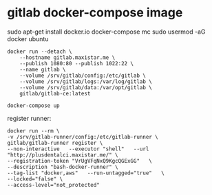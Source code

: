 # gitlab docker-compose image


sudo apt-get install docker.io docker-compose mc
sudo usermod -aG docker ubuntu
```
docker run --detach \
    --hostname gitlab.maxistar.me \
    --publish 1080:80 --publish 1022:22 \
    --name gitlab \
    --volume /srv/gitlab/config:/etc/gitlab \
    --volume /srv/gitlab/logs:/var/log/gitlab \
    --volume /srv/gitlab/data:/var/opt/gitlab \
    gitlab/gitlab-ce:latest

```

```
docker-compose up
```

register runner:
```
docker run --rm \
-v /srv/gitlab-runner/config:/etc/gitlab-runner \
gitlab/gitlab-runner register \
--non-interactive   --executor "shell"   --url "http://plusdentalci.maxistar.me/" \
--registration-token "VrUgVFqNxQ9KgcQGExGG"   \
--description "bash-docker-runner" \
--tag-list "docker,aws"   --run-untagged="true"   \
--locked="false" \
--access-level="not_protected"
```
